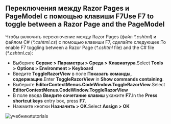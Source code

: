 <a name="f7"></a>
## <a name="use-f7-to-toggle-between-a-razor-page-and-the-pagemodel"></a><span data-ttu-id="24b63-101">Переключения между Razor Pages и PageModel с помощью клавиши F7</span><span class="sxs-lookup"><span data-stu-id="24b63-101">Use F7 to toggle between a Razor Page and the PageModel</span></span>

<span data-ttu-id="24b63-102">Чтобы включить переключение между Razor Pages (файл *\*.cshtml*) и файлом C# (*\*.cshtml.cs*) с помощью клавиши F7, сделайте следующее:</span><span class="sxs-lookup"><span data-stu-id="24b63-102">To enable F7 toggling between a Razor Page (*\*.cshtml* file) and the C# file (*\*.cshtml.cs*):</span></span>

* <span data-ttu-id="24b63-103">Выберите **Сервис > Параметры > Среда > Клавиатура**.</span><span class="sxs-lookup"><span data-stu-id="24b63-103">Select **Tools > Options > Environment > Keyboard**</span></span>
* <span data-ttu-id="24b63-104">Введите **ToggleRazorView** в поле **Показать команды, содержащие**.</span><span class="sxs-lookup"><span data-stu-id="24b63-104">Enter **ToggleRazorView** in **Show commands containing**.</span></span>
* <span data-ttu-id="24b63-105">Выберите **EditorContextMenus.CodeWindow.ToggleRazorView**.</span><span class="sxs-lookup"><span data-stu-id="24b63-105">Select **EditorContextMenus.CodeWindow.ToggleRazorView**</span></span>
* <span data-ttu-id="24b63-106">В поле ввода **Введите сочетание клавиш** укажите **F7**.</span><span class="sxs-lookup"><span data-stu-id="24b63-106">In the **Press shortcut keys** entry box, press **F7**.</span></span>
* <span data-ttu-id="24b63-107">Нажмите кнопки **Назначить > ОК**.</span><span class="sxs-lookup"><span data-stu-id="24b63-107">Select **Assign > OK**</span></span>

![<span data-ttu-id="24b63-108">учебники</span><span class="sxs-lookup"><span data-stu-id="24b63-108">tutorials</span></span> ](~/tutorials/razor-pages/razor-pages-start/_static/F7.png)
<!-- 
![preceding instructions](~/includes/RP/_static/F7.png)

![_static/F7.pngs](_static/F7.png)
-->
